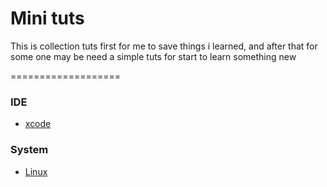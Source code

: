 # Mini tuts

This is collection tuts first for me to save things i learned, and after that for some one may be need a simple tuts for start to learn something new

===================

### IDE
* [xcode](https://github.com/sirdnt/minituts/blob/master/Tuts/IDE/xcode.md)

### System
* [Linux](https://github.com/sirdnt/minituts/blob/master/Tuts/System/linux-commands.md)
